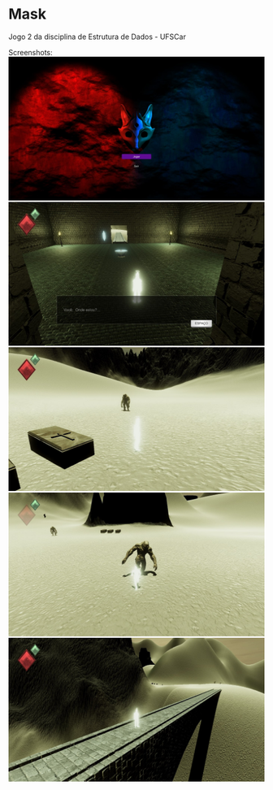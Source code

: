 # Mask
Jogo 2 da disciplina de Estrutura de Dados - UFSCar

Screenshots:
![Inicio](Screenshots/start.jpg "Inicio do jogo")
![Gameplay 1](Screenshots/gameplay1.jpg "Gameplay 1")
![Gameplay 2](Screenshots/gameplay2.jpg "Gameplay 2")
![Gameplay 3](Screenshots/gameplay3.jpg "Gameplay 3")
![Gameplay 4](Screenshots/gameplay4.jpg "Gameplay 4")

